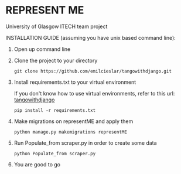 # REPRESENT ME
University of Glasgow ITECH team project


INSTALLATION GUIDE (assuming you have unix based command line):

1. Open up command line
2. Clone the project to your directory 

   `git clone https://github.com/emilcieslar/tangowithdjango.git`
   
3. Install requirements.txt to your virtual environment 
   
   If you don't know how to use virtual environments, refer to this url: [tangowithdjango](http://www.tangowithdjango.com/book17/chapters/requirements.html#virtual-environments)

   `pip install -r requirements.txt`
   
4. Make migrations on representME and apply them 
   
   `python manage.py makemigrations representME`

5. Run Populate_from scraper.py in order to create some data

   `python Populate_from scraper.py`
   
6. You are good to go
